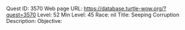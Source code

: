 Quest ID: 3570
Web page URL: https://database.turtle-wow.org/?quest=3570
Level: 52
Min Level: 45
Race: nil
Title: Seeping Corruption
Description: 
Objective: 
